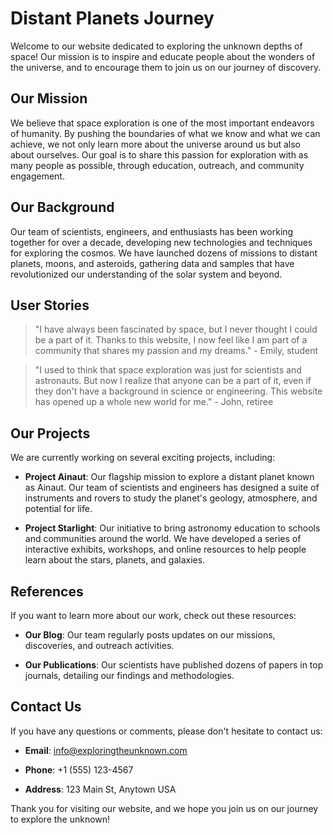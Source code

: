 <!--font:Montserrat-->

# Distant Planets Journey

Welcome to our website dedicated to exploring the unknown depths of space! Our mission is to inspire and educate people about the wonders of the universe, and to encourage them to join us on our journey of discovery.

## Our Mission

We believe that space exploration is one of the most important endeavors of humanity. By pushing the boundaries of what we know and what we can achieve, we not only learn more about the universe around us but also about ourselves. Our goal is to share this passion for exploration with as many people as possible, through education, outreach, and community engagement.

## Our Background

Our team of scientists, engineers, and enthusiasts has been working together for over a decade, developing new technologies and techniques for exploring the cosmos. We have launched dozens of missions to distant planets, moons, and asteroids, gathering data and samples that have revolutionized our understanding of the solar system and beyond.

## User Stories

> "I have always been fascinated by space, but I never thought I could be a part of it. Thanks to this website, I now feel like I am part of a community that shares my passion and my dreams." - Emily, student

> "I used to think that space exploration was just for scientists and astronauts. But now I realize that anyone can be a part of it, even if they don't have a background in science or engineering. This website has opened up a whole new world for me." - John, retiree

## Our Projects

We are currently working on several exciting projects, including:

- **Project Ainaut**: Our flagship mission to explore a distant planet known as Ainaut. Our team of scientists and engineers has designed a suite of instruments and rovers to study the planet's geology, atmosphere, and potential for life.

- **Project Starlight**: Our initiative to bring astronomy education to schools and communities around the world. We have developed a series of interactive exhibits, workshops, and online resources to help people learn about the stars, planets, and galaxies.

## References

If you want to learn more about our work, check out these resources:

- **Our Blog**: Our team regularly posts updates on our missions, discoveries, and outreach activities.

- **Our Publications**: Our scientists have published dozens of papers in top journals, detailing our findings and methodologies.

## Contact Us

If you have any questions or comments, please don't hesitate to contact us:

- **Email**: info@exploringtheunknown.com

- **Phone**: +1 (555) 123-4567

- **Address**: 123 Main St, Anytown USA

Thank you for visiting our website, and we hope you join us on our journey to explore the unknown!

<!--

Write me content for website with wallpaper which alt text is:

"A group of Ainautes standing on the surface of a distant planet, looking up at a massive, alien structure looming in the distance."

The name/title of the page should not be 1:1 copy of the alt text but rather a real content of the website which is using this wallpaper.

- Use markdown format 
- Start with heading
- Heading should be short and concise
- The content should look like a real website 
- The website should not be about the wallpaper, wallpaper is just a related background
- Heading should be contain work "wallpaper" or "background"
- Include real sections like references, contact, user stories, etc. use things relevant to the page purpose.
- Feel free to use structure like headings, bullets, numbering, blockquotes, paragraphs, horizontal lines, etc.
- You can use formatting like bold or _italic_
- You can include UTF-8 emojis
- Links should be only #hash anchors (and you can refer to the document itself)
- Do not include images


---


# Exploring the Unknown: A Journey to Distant Planets

Welcome to our website dedicated to exploring the unknown depths of space! Our mission is to inspire and educate people about the wonders of the universe, and to encourage them to join us on our journey of discovery.

## Our Mission

We believe that space exploration is one of the most important endeavors of humanity. By pushing the boundaries of what we know and what we can achieve, we not only learn more about the universe around us but also about ourselves. Our goal is to share this passion for exploration with as many people as possible, through education, outreach, and community engagement.

## Our Background

Our team of scientists, engineers, and enthusiasts has been working together for over a decade, developing new technologies and techniques for exploring the cosmos. We have launched dozens of missions to distant planets, moons, and asteroids, gathering data and samples that have revolutionized our understanding of the solar system and beyond.

## User Stories

> "I have always been fascinated by space, but I never thought I could be a part of it. Thanks to this website, I now feel like I am part of a community that shares my passion and my dreams." - Emily, student

> "I used to think that space exploration was just for scientists and astronauts. But now I realize that anyone can be a part of it, even if they don't have a background in science or engineering. This website has opened up a whole new world for me." - John, retiree

## Our Projects

We are currently working on several exciting projects, including:

- **Project Ainaut**: Our flagship mission to explore a distant planet known as Ainaut. Our team of scientists and engineers has designed a suite of instruments and rovers to study the planet's geology, atmosphere, and potential for life.

- **Project Starlight**: Our initiative to bring astronomy education to schools and communities around the world. We have developed a series of interactive exhibits, workshops, and online resources to help people learn about the stars, planets, and galaxies.

## References

If you want to learn more about our work, check out these resources:

- **Our Blog**: Our team regularly posts updates on our missions, discoveries, and outreach activities.

- **Our Publications**: Our scientists have published dozens of papers in top journals, detailing our findings and methodologies.

## Contact Us

If you have any questions or comments, please don't hesitate to contact us:

- **Email**: info@exploringtheunknown.com

- **Phone**: +1 (555) 123-4567

- **Address**: 123 Main St, Anytown USA

Thank you for visiting our website, and we hope you join us on our journey to explore the unknown!


---


Write me a Google font which is best fitting for the website.

Pick from the list:
- Inter
- Open Sans
- Exo 2
- Lato
- Creepster
- Playfair Display
- Cabin
- Barlow Condensed
- Lobster
- Great Vibes
- Futura
- Alegreya
- Cinzel
- Montserrat
- Raleway
- Cinzel Decorative
- Cormorant Garamond
- Orbitron
- IBM Plex Sans
- Poppins
- Roboto
- Dancing Script


Write just the font name nothing else.


---


Montserrat

-->
